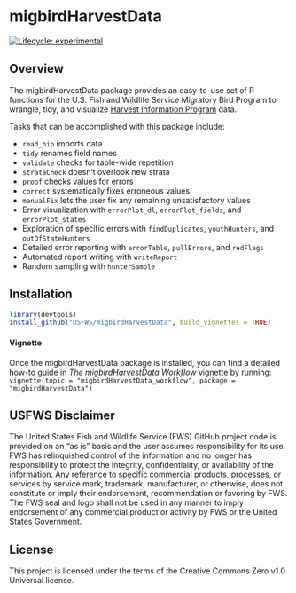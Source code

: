 
<!-- README.md is generated from README.Rmd. Please edit that file -->

# migbirdHarvestData

<!-- badges: start -->

[![Lifecycle:
experimental](https://img.shields.io/badge/lifecycle-experimental-orange.svg)](https://www.tidyverse.org/lifecycle/#experimental)
<!-- badges: end -->

## Overview

The migbirdHarvestData package provides an easy-to-use set of R
functions for the U.S. Fish and Wildlife Service Migratory Bird Program
to wrangle, tidy, and visualize [Harvest Information
Program](https://www.fws.gov/harvestsurvey) data.

Tasks that can be accomplished with this package include:

  - `read_hip` imports data
  - `tidy` renames field names
  - `validate` checks for table-wide repetition
  - `strataCheck` doesn’t overlook new strata
  - `proof` checks values for errors
  - `correct` systematically fixes erroneous values
  - `manualFix` lets the user fix any remaining unsatisfactory values
  - Error visualization with `errorPlot_dl`, `errorPlot_fields`, and
    `errorPlot_states`
  - Exploration of specific errors with `findDuplicates`,
    `youthHunters`, and `outOfStateHunters`
  - Detailed error reporting with `errorTable`, `pullErrors`, and
    `redFlags`
  - Automated report writing with `writeReport`
  - Random sampling with `hunterSample`

## Installation

``` r
library(devtools)
install_github("USFWS/migbirdHarvestData", build_vignettes = TRUE)
```

#### Vignette

Once the migbirdHarvestData package is installed, you can find a
detailed how-to guide in *The migbirdHarvestData Workflow* vignette by
running: `vignette(topic = "migbirdHarvestData_workflow", package =
"migbirdHarvestData")`

## USFWS Disclaimer

The United States Fish and Wildlife Service (FWS) GitHub project code is
provided on an “as is” basis and the user assumes responsibility for its
use. FWS has relinquished control of the information and no longer has
responsibility to protect the integrity, confidentiality, or
availability of the information. Any reference to specific commercial
products, processes, or services by service mark, trademark,
manufacturer, or otherwise, does not constitute or imply their
endorsement, recommendation or favoring by FWS. The FWS seal and logo
shall not be used in any manner to imply endorsement of any commercial
product or activity by FWS or the United States Government.

## License

This project is licensed under the terms of the Creative Commons Zero
v1.0 Universal license.
